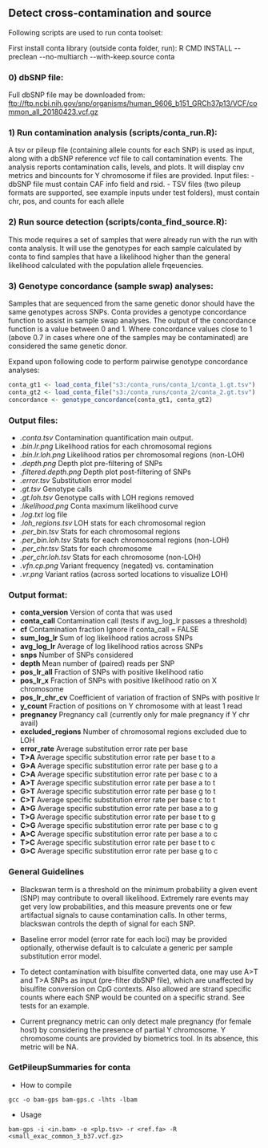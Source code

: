 ## Detect cross-contamination and source

Following scripts are used to run conta toolset:

First install conta library (outside conta folder, run):
R CMD INSTALL --preclean --no-multiarch --with-keep.source conta

### 0) dbSNP file:
Full dbSNP file may be downloaded from:
ftp://ftp.ncbi.nih.gov/snp/organisms/human_9606_b151_GRCh37p13/VCF/common_all_20180423.vcf.gz

### 1) Run contamination analysis (scripts/conta_run.R):
A tsv or pileup file (containing allele counts for each SNP) is used as input,
along with a dbSNP reference vcf file to call contamination events. The analysis
reports contamination calls, levels, and plots. It will display cnv metrics and
bincounts for Y chromosome if files are provided. Input files:
    - dbSNP file must contain CAF info field and rsid.
    - TSV files (two pileup formats are supported, see example inputs under test
folders), must contain chr, pos, and counts for each allele

### 2) Run source detection (scripts/conta_find_source.R):
This mode requires a set of samples that were already run with the run with
conta analysis. It will use the genotypes for each sample calculated by conta
to find samples that have a likelihood higher than the general likelihood
calculated with the population allele frqeuencies.

### 3) Genotype concordance (sample swap) analyses:
Samples that are sequenced from the same genetic donor should have the same
genotypes across SNPs. Conta provides a genotype concordance function to assist
in sample swap analyses. The output of the concordance function is a value
between 0 and 1. Where concordance values close to 1 (above 0.7 in cases where
one of the samples may be contaminated) are considered the same genetic donor.

Expand upon following code to perform pairwise genotype concordance analyses:
```R
conta_gt1 <- load_conta_file("s3:/conta_runs/conta_1/conta_1.gt.tsv")
conta_gt2 <- load_conta_file("s3:/conta_runs/conta_2/conta_2.gt.tsv")
concordance <- genotype_concordance(conta_gt1, conta_gt2)
```

### Output files:
* _<SAMPLE>.conta.tsv_  Contamination quantification main output.
* _<SAMPLE>.bin.lr.png_ Likelihood ratios for each chromosomal regions
* _<SAMPLE>.bin.lr.loh.png_ Likelihood ratios per chromosomal regions (non-LOH)
* _<SAMPLE>.depth.png_    Depth plot pre-filtering of SNPs
* _<SAMPLE>.filtered.depth.png_  Depth plot post-filtering of SNPs
* _<SAMPLE>.error.tsv_    Substitution error model
* _<SAMPLE>.gt.tsv_   Genotype calls
* _<SAMPLE>.gt.loh.tsv_   Genotype calls with LOH regions removed
* _<SAMPLE>.likelihood.png_   Conta maximum likelihood curve
* _<SAMPLE>.log.txt_    log file
* _<SAMPLE>.loh_regions.tsv_    LOH stats for each chromosomal region
* _<SAMPLE>.per_bin.tsv_        Stats for each chromosomal regions
* _<SAMPLE>.per_bin.loh.tsv_    Stats for each chromosomal regions (non-LOH)
* _<SAMPLE>.per_chr.tsv_        Stats for each chromosome
* _<SAMPLE>.per_chr.loh.tsv_    Stats for each chromosome (non-LOH)
* _<SAMPLE>.vfn.cp.png_   Variant frequency (negated) vs. contamination
* _<SAMPLE>.vr.png_     Variant ratios (across sorted locations to visualize LOH)

### Output format:
* **conta_version**   Version of conta that was used
* **conta_call**    Contamination call (tests if avg_log_lr passes a threshold)
* **cf**    Contamination fraction Ignore if conta_call = FALSE
* **sum_log_lr**    Sum of log likelihood ratios across SNPs
* **avg_log_lr**    Average of log likelihood ratios across SNPs
* **snps**    Number of SNPs considered
* **depth**   Mean number of (paired) reads per SNP
* **pos_lr_all**    Fraction of SNPs with positive likelihood ratio
* **pos_lr_x**    Fraction of SNPs with positive likelihood ratio on X chromosome
* **pos_lr_chr_cv**   Coefficient of variation of fraction of SNPs with positive lr
* **y_count**   Fraction of positions on Y chromosome with at least 1 read
* **pregnancy**   Pregnancy call (currently only for male pregnancy if Y chr avail)
* **excluded_regions**    Number of chromosomal regions excluded due to LOH
* **error_rate**    Average substitution error rate per base
* **T>A**    Average specific substitution error rate per base t to a
* **G>A**    Average specific substitution error rate per base g to a
* **C>A**    Average specific substitution error rate per base c to a
* **A>T**    Average specific substitution error rate per base a to t
* **G>T**    Average specific substitution error rate per base g to t
* **C>T**    Average specific substitution error rate per base c to t
* **A>G**    Average specific substitution error rate per base a to g
* **T>G**    Average specific substitution error rate per base t to g
* **C>G**    Average specific substitution error rate per base c to g
* **A>C**    Average specific substitution error rate per base a to c
* **T>C**    Average specific substitution error rate per base t to c
* **G>C**    Average specific substitution error rate per base g to c

### General Guidelines

* Blackswan term is a threshold on the minimum probability a
given event (SNP) may contribute to overall likelihood. Extremely rare events
may get very low probabilities, and this measure prevents one or few
artifactual signals to cause contamination calls. In other terms, blackswan
controls the depth of signal for each SNP.

* Baseline error model (error rate for each loci) may be provided optionally,
otherwise default is to calculate a generic per sample substitution error model.

* To detect contamination with bisulfite converted data, one may use A>T and T>A
SNPs as input (pre-filter dbSNP file), which are unaffected by bisulfite
conversion on CpG contexts. Also allowed are strand specific counts where each
SNP would be counted on a specific strand. See tests for an example.

* Current pregnancy metric can only detect male pregnancy (for female host) by
considering the presence of partial Y chromosome. Y chromosome counts are
provided by biometrics tool. In its absence, this metric will be NA.

### GetPileupSummaries for conta

* How to compile

```
gcc -o bam-gps bam-gps.c -lhts -lbam
```

* Usage

```
bam-gps -i <in.bam> -o <plp.tsv> -r <ref.fa> -R <small_exac_common_3_b37.vcf.gz>
```
